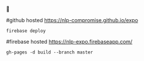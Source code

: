 :metal:

#github hosted
https://nlp-compromise.github.io/expo

`firebase deploy`

#firebase hosted
https://nlp-expo.firebaseapp.com/

`gh-pages -d build --branch master`
